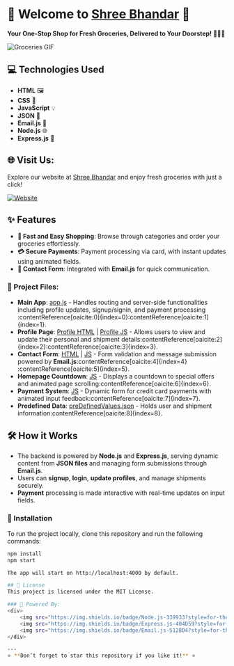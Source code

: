 # 🌟 Welcome to [Shree Bhandar](https://ecommerce-new-wc8i.onrender.com/) 🌟

**Your One-Stop Shop for Fresh Groceries, Delivered to Your Doorstep! 🛒🍎🥦**

![Groceries GIF](https://media.giphy.com/media/26u4nJPf0JtQPdStq/giphy.gif)

## 💻 Technologies Used
- **HTML** 🖼️
- **CSS** 🎨
- **JavaScript** 💡
- **JSON** 📁
- **Email.js** 📧
- **Node.js** 🌐
- **Express.js** 🚀

## 🌐 Visit Us:
Explore our website at [Shree Bhandar](https://ecommerce-new-wc8i.onrender.com/) and enjoy fresh groceries with just a click!

[![Website](https://img.shields.io/website?down_color=red&down_message=offline&up_color=green&up_message=online&url=https://ecommerce-new-wc8i.onrender.com/)](https://ecommerce-new-wc8i.onrender.com/)

## ✨ Features
- **🚀 Fast and Easy Shopping**: Browse through categories and order your groceries effortlessly.
- **💳 Secure Payments**: Payment processing via card, with instant updates using animated fields.
- **📧 Contact Form**: Integrated with **Email.js** for quick communication.

### 📄 Project Files:
- **Main App**: [app.js](./app.js) - Handles routing and server-side functionalities including profile updates, signup/signin, and payment processing&#8203;:contentReference[oaicite:0]{index=0}&#8203;:contentReference[oaicite:1]{index=1}.
- **Profile Page**: [Profile HTML](./Profile%20HTML.html) | [Profile JS](./Profile%20JS.js) - Allows users to view and update their personal and shipment details&#8203;:contentReference[oaicite:2]{index=2}&#8203;:contentReference[oaicite:3]{index=3}.
- **Contact Form**: [HTML](./Contact%20Form%20HTML.html) | [JS](./Contact%20Form%20JS.js) - Form validation and message submission powered by **Email.js**&#8203;:contentReference[oaicite:4]{index=4}&#8203;:contentReference[oaicite:5]{index=5}.
- **Homepage Countdown**: [JS](./Home%20Page%20JS.js) - Displays a countdown to special offers and animated page scrolling&#8203;:contentReference[oaicite:6]{index=6}.
- **Payment System**: [JS](./Payment%20JS.js) - Dynamic form for credit card payments with animated input feedback&#8203;:contentReference[oaicite:7]{index=7}.
- **Predefined Data**: [preDefinedValues.json](./preDefinedValues.json) - Holds user and shipment information&#8203;:contentReference[oaicite:8]{index=8}.

## 🛠️ How it Works
- The backend is powered by **Node.js** and **Express.js**, serving dynamic content from **JSON files** and managing form submissions through **Email.js**.
- Users can **signup**, **login**, **update profiles**, and manage shipments securely.
- **Payment** processing is made interactive with real-time updates on input fields.

### 🚀 Installation
To run the project locally, clone this repository and run the following commands:

```bash
npm install
npm start

The app will start on http://localhost:4000 by default.

## 📄 License
This project is licensed under the MIT License.

### 🚀 Powered By:
<div>
    <img src="https://img.shields.io/badge/Node.js-339933?style=for-the-badge&logo=nodedotjs&logoColor=white" alt="Node.js" />
    <img src="https://img.shields.io/badge/Express.js-404D59?style=for-the-badge" alt="Express.js" />
    <img src="https://img.shields.io/badge/Email.js-512BD4?style=for-the-badge" alt="Email.js" />
</div>

---
⭐ **Don’t forget to star this repository if you like it!** ⭐

